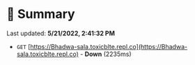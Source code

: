# 📖 Summary
Last updated: **5/21/2022, 2:41:32 PM**

- `GET` [https://Bhadwa-sala.toxicblte.repl.co](https://Bhadwa-sala.toxicblte.repl.co) - **Down** (2235ms)
